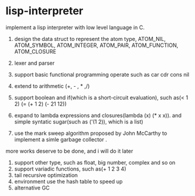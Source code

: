 # lisp-interpreter
implement a lisp interpreter with low level language in C.
1. design the data struct to represent the atom type, 
    ATOM_NIL,
		ATOM_SYMBOL,
		ATOM_INTEGER,
		ATOM_PAIR,
		ATOM_FUNCTION,
		ATOM_CLOSURE

2. lexer and parser

3. support basic functional programming operate such as car cdr cons nil 

4. extend to arithmetic (+, - , * ,/)

5. support boolean and if(which is a short-circuit evaluation), such as(< 1 2) (= (+ 1 2) (- 21 12))

6. expand to lambda expressions and closures(lambda (x) (* x x)). and simple syntatic sugar(such as ('(1 2)), which is a list)

7. use the mark sweep algorithm proposed by John McCarthy to implement a simle garbage collector .

more works deserve to be done, and i will do it later
1. support other type, such as float, big number, complex and so on
2. support variadic functions, such as(+ 1 2 3 4)
3. tail recursive optimization
4. environment use the hash table to speed up
5. alternative GC

